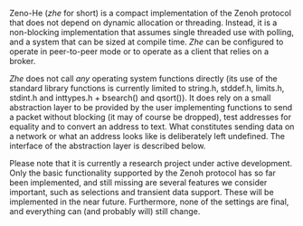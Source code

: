 Zeno-He (*zhe* for short) is a compact implementation of the Zenoh protocol that does not depend on dynamic allocation or threading. Instead, it is a non-blocking implementation that assumes single threaded use with polling, and a system that can be sized at compile time. *Zhe* can be configured to operate in peer-to-peer mode or to operate as a client that relies on a broker.

*Zhe* does not call *any* operating system functions directly (its use of the standard library functions is currently limited to string.h, stddef.h, limits.h, stdint.h and inttypes.h + bsearch() and qsort()). It does rely on a small abstraction layer to be provided by the user implementing functions to send a packet without blocking (it may of course be dropped), test addresses for equality and to convert an address to text. What constitutes sending data on a network or what an address looks like is deliberately left undefined. The interface of the abstraction layer is described below.

Please note that it is currently a research project under active development. Only the basic functionality supported by the Zenoh protocol has so far been implemented, and still missing are several features we consider important, such as selections and transient data support. These will be implemented in the near future. Furthermore, none of the settings are final, and everything can (and probably will) still change.
